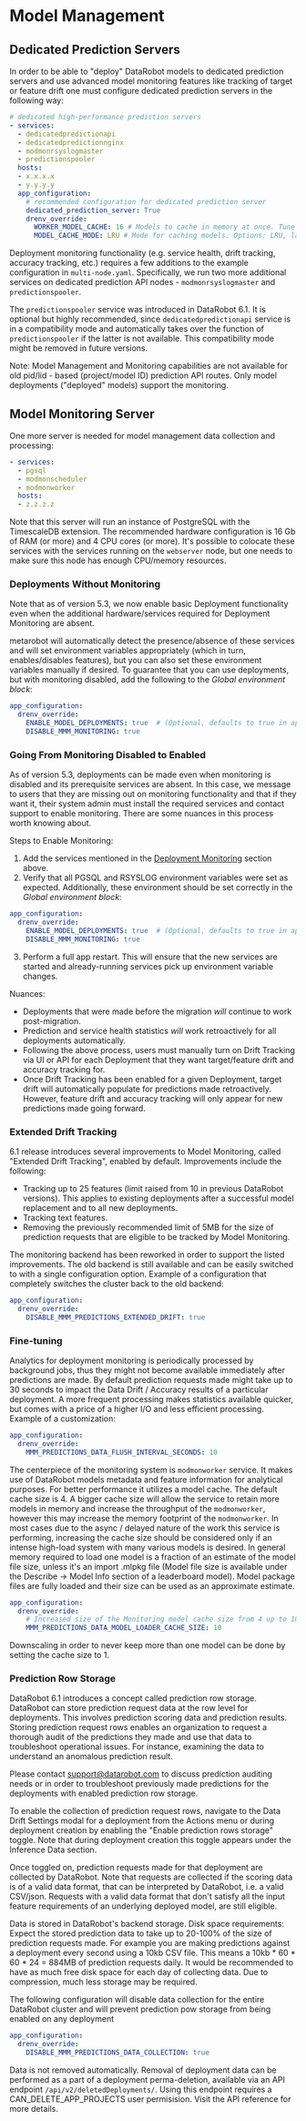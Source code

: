 # Model Management

## Dedicated Prediction Servers

In order to be able to "deploy" DataRobot models to dedicated prediction servers and use
advanced model monitoring features like tracking of target or feature drift one must configure
dedicated prediction servers in the following way:

```yaml
# dedicated high-performance prediction servers
- services:
  - dedicatedpredictionapi
  - dedicatedpredictionnginx
  - modmonrsyslogmaster
  - predictionspooler
  hosts:
  - x.x.x.x
  - y.y.y.y
  app_configuration:
    # recommended configuration for dedicated prediction server
    dedicated_prediction_server: True
    drenv_override:
      WORKER_MODEL_CACHE: 16 # Models to cache in memory at once. Tune this for your use case
      MODEL_CACHE_MODE: LRU # Mode for caching models. Options: LRU, latest
```

Deployment monitoring functionality (e.g. service health, drift tracking, accuracy tracking, etc.) requires a few
additions to the example configuration in `multi-node.yaml`. Specifically, we run two more
additional services on dedicated prediction API nodes - `modmonrsyslogmaster` and `predictionspooler`.

The `predictionspooler` service was introduced in DataRobot 6.1. It is optional but highly
recommended, since `dedicatedpredictionapi` service is in a compatibility mode and automatically takes over
the function of `predictionspooler` if the latter is not available.
This compatibility mode might be removed in future versions.


Note: Model Management and Monitoring capabilities are not available for old pid/lid - based (project/model ID) prediction API routes.
Only model deployments ("deployed" models) support the monitoring.


## Model Monitoring Server

One more server is needed for model management data collection and processing:

```yaml
- services:
  - pgsql
  - modmonscheduler
  - modmonworker
  hosts:
  - z.z.z.z
```

Note that this server will run an instance of PostgreSQL with the TimescaleDB extension. The recommended hardware
configuration is 16 Gb of RAM (or more) and 4 CPU cores (or more). It's possible to colocate
these services with the services running on the `webserver` node, but one needs to make sure this
node has enough CPU/memory resources.


### Deployments Without Monitoring

Note that as of version 5.3, we now enable basic Deployment functionality even when the additional hardware/services
required for Deployment Monitoring are absent.

metarobot will automatically detect the presence/absence of these services and will set environment variables
appropriately (which in turn, enables/disables features), but you can also set these environment variables manually if desired.
To guarantee that you can use deployments, but with monitoring disabled, add the following to the *Global environment block*:
      
```yaml
app_configuration:
  drenv_override:
    ENABLE_MODEL_DEPLOYMENTS: true  # (Optional, defaults to true in app)
    DISABLE_MMM_MONITORING: true
```

### Going From Monitoring Disabled to Enabled

As of version 5.3, deployments can be made even when monitoring is disabled and its prerequisite services are absent.
In this case, we message to users that they are missing out on monitoring functionality and that if they want it,
their system admin must install the required services and contact support to enable monitoring. There are some nuances
in this process worth knowing about.

Steps to Enable Monitoring:
1) Add the services mentioned in the [Deployment Monitoring](#deployment-monitoring) section above. 
2) Verify that all PGSQL and RSYSLOG environment variables were set as expected. Additionally, these environment
   should be set correctly in the *Global environment block*:
  ```yaml
  app_configuration:
    drenv_override:
      ENABLE_MODEL_DEPLOYMENTS: true  # (Optional, defaults to true in app)
      DISABLE_MMM_MONITORING: true
  ```
3) Perform a full app restart. This will ensure that the new services are started and already-running services pick up
   environment variable changes.

Nuances:
- Deployments that were made before the migration _will_ continue to work post-migration.
- Prediction and service health statistics _will_ work retroactively for all deployments automatically.
- Following the above process, users must manually turn on Drift Tracking via UI or API for each Deployment that they
  want target/feature drift and accuracy tracking for.
- Once Drift Tracking has been enabled for a given Deployment, target drift will automatically populate for predictions
  made retroactively. However, feature drift and accuracy tracking will only appear for new predictions made going
  forward.
  
  
### Extended Drift Tracking

6.1 release introduces several improvements to Model Monitoring, called "Extended Drift Tracking", enabled by default.
Improvements include the following:
* Tracking up to 25 features (limit raised from 10 in previous DataRobot versions).
This applies to existing deployments after a successful model replacement and to all new deployments.
* Tracking text features.
* Removing the previously recommended limit of 5MB for the size of prediction requests that are eligible
to be tracked by Model Monitoring.

The monitoring backend has been reworked in order to support the listed improvements.
The old backend is still available and can be easily switched to with a single configuration option. Example of a configuration
that completely switches the cluster back to the old backend:

```yaml
app_configuration:
  drenv_override:
    DISABLE_MMM_PREDICTIONS_EXTENDED_DRIFT: true
```

### Fine-tuning

Analytics for deployment monitoring is periodically processed by background jobs, thus they might not become available
immediately after predictions are made. By default prediction requests made might take up to 30 seconds to impact
the Data Drift / Accuracy results of a particular deployment.
A more frequent processing makes statistics available quicker, but comes with a price of a higher I/O and less efficient
processing. Example of a customization:

```yaml
app_configuration:
  drenv_override:
    MMM_PREDICTIONS_DATA_FLUSH_INTERVAL_SECONDS: 10
```

The centerpiece of the monitoring system is `modmonworker` service. It makes use of DataRobot models metadata and feature
information for analytical purposes. For better performance it utilizes a model cache.
The default cache size is 4.
A bigger cache size will allow the service to retain more models in memory and increase the throughput of the `modmonworker`, however
this may increase the memory footprint of the `modmonworker`.
In most cases due to the async / delayed nature of the work this service is performing, increasing the cache size should be considered
only if an intense high-load system with many various models is desired.
In general memory required to load one model is a fraction of an estimate of the model file size, unless it's an import .mlpkg file
(Model file size is available under the Describe -> Model Info section of a leaderboard model).
Model package files are fully loaded and their size can be used as an approximate estimate.

```yaml
app_configuration:
  drenv_override:
    # Increased size of the Monitoring model cache size from 4 up to 10.
    MMM_PREDICTIONS_DATA_MODEL_LOADER_CACHE_SIZE: 10
```

Downscaling in order to never keep more than one model can be done by setting the cache size to 1.

### Prediction Row Storage

DataRobot 6.1 introduces a concept called prediction row storage. DataRobot can store prediction request data at the row level
for deployments. This involves prediction scoring data and prediction results. Storing prediction request rows enables
an organization to request a thorough audit of the predictions they made and use that data to troubleshoot operational issues.
For instance, examining the data to understand an anomalous prediction result.

Please contact support@datarobot.com to discuss prediction auditing needs or in order to troubleshoot previously made predictions for the
deployments with enabled prediction row storage.

To enable the collection of prediction request rows, navigate to the Data Drift Settings modal for a deployment
from the Actions menu or during deployment creation by enabling the "Enable prediction rows storage" toggle.
Note that during deployment creation this toggle appears under the Inference Data section.

Once toggled on, prediction requests made for that deployment are collected by DataRobot.
Note that requests are collected if the scoring data is of a valid data format, that can be interpreted by DataRobot, i.e. a valid CSV/json.
Requests with a valid data format that don't satisfy all the input feature requirements of an underlying deployed model, are still eligible.

Data is stored in DataRobot's backend storage.
Disk space requirements: Expect the stored prediction data to take up to 20-100% of the size of prediction requests made.
For example you are making predictions against a deployment every second using a 10kb CSV file.
This means a 10kb * 60 * 60 * 24 = 884MB of prediction requests daily. It would be recommended to have as much free disk space
for each day of collecting data. Due to compression, much less storage may be required.

The following configuration will disable data collection for the entire DataRobot cluster and will prevent prediction pow storage from being enabled on any deployment

```yaml
app_configuration:
  drenv_override:
    DISABLE_MMM_PREDICTIONS_DATA_COLLECTION: true
```

Data is not removed automatically. Removal of deployment data can be performed as a part of a deployment perma-deletion, available via
an API endpoint `/api/v2/deletedDeployments/`. Using this endpoint requires a CAN_DELETE_APP_PROJECTS user permisision. Visit the API reference for more details.
